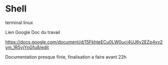 # Shell
terminal linux

Lien Google Doc du travail

https://docs.google.com/document/d/15FkhteECu0LW0ucj4UJ6y2EZp4xv2ym_1R5yjYnGfu8/edit

Documentation presque finie, finalisation a faire avant 22h
